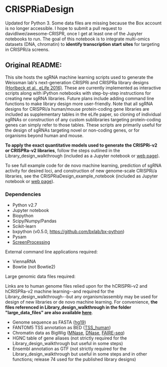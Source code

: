 # CRISPRiaDesign

Updated for Python 3. Some data files are missing because the Box account is no longer accessible. I hope to submit a pull request to davidliwei/awesome-CRISPR, once I get at least one of the Jupyter notebooks to run. The goal of this notebook is to integrate multi-omics datasets (DNA, chromatin) to **identify transcription start sites** for targeting in CRISPRi/a screens.  

## Original README:

This site hosts the sgRNA machine learning scripts used to generate the Weissman lab's next-generation CRISPRi and CRISPRa library designs [(Horlbeck et al., eLife 2016)](https://elifesciences.org/content/5/e19760). These are currently implemented as interactive scripts along with iPython notebooks with step-by-step instructions for creating new sgRNA libraries. Future plans include adding command line functions to make library design more user-friendly. Note that all sgRNA designs for CRISPRi/a human/mouse protein-coding gene libraries are included as supplementary tables in the eLife paper, so cloning of individual sgRNAs or construction of any custom sublibraries targeting protein-coding genes can simply refer to those tables. These scripts are primarily useful for the design of sgRNAs targeting novel or non-coding genes, or for organisms beyond human and mouse.

**To apply the exact quantitative models used to generate the CRISPRi-v2 or CRISPRa-v2 libraries**, follow the steps outlined in the Library_design_walkthrough (included as a Jupyter notebook or [web page](Library_design_walkthrough.md)). 

To see full example code for de novo machine learning, prediction of sgRNA activity for desired loci, and construction of new genome-scale CRISPRi/a libraries, see the CRISPRiaDesign_example_notebook (included as Jupyter notebook or [web page](CRISPRiaDesign_example_notebook.md)).

### Dependencies
* Python v2.7
* Jupyter notebook
* Biopython
* Scipy/Numpy/Pandas
* Scikit-learn 
* bxpython (v0.5.0, https://github.com/bxlab/bx-python)
* Pysam
* [ScreenProcessing](https://github.com/mhorlbeck/ScreenProcessing)

External command line applications required:
* ViennaRNA
* Bowtie (not Bowtie2)

Large genomic data files required:

Links are to human genome files relied upon for the hCRISPRi-v2 and hCRISPRa-v2 machine learning--and required for the Library_design_walkthrough--but any organism/assembly may be used for design of new libraries or de novo machine learning. For convenience, **the files referenced in Library_design_walkthrough in the folder "large_data_files" are also available [here](https://ucsf.box.com/s/s4ds471in2ngjer7okavzf5cqf2ebrqj)**.

* Genome sequence as FASTA ([hg19](http://hgdownload.cse.ucsc.edu/goldenPath/hg19/bigZips/))
* FANTOM5 TSS annotation as BED ([TSS_human](http://fantom.gsc.riken.jp/5/datafiles/phase1.3/extra/TSS_classifier/))
* Chromatin data as BigWig ([MNase](https://www.encodeproject.org/files/ENCFF000VNN/), [DNase](https://www.encodeproject.org/files/ENCFF000SVL/), [FAIRE-seq](https://www.encodeproject.org/files/ENCFF000TLU/))
* HGNC table of gene aliases (not strictly required for the Library_design_walkthrough but useful in some steps)
* Ensembl annotation as GTF (not strictly required for the Library_design_walkthrough but useful in some steps and in other functions; release 74 used for the published library designs)
